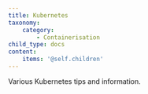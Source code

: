 ```yaml
---
title: Kubernetes
taxonomy:
    category:
        - Containerisation
child_type: docs
content:
    items: '@self.children'
---
```


Various Kubernetes tips and information.
